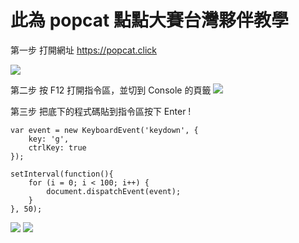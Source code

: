 # 此為 popcat 點點大賽台灣夥伴教學

第一步
打開網址 https://popcat.click

![](https://i.imgur.com/rxHjmiI.png)

第二步
按 F12 打開指令區，並切到 Console 的頁籤
![](https://i.imgur.com/BYyoZR3.png)

第三步
把底下的程式碼貼到指令區按下 Enter !

```javascript=
var event = new KeyboardEvent('keydown', {
	key: 'g',
	ctrlKey: true
});

setInterval(function(){
	for (i = 0; i < 100; i++) {
		document.dispatchEvent(event);
	}
}, 50);
```

![](https://i.imgur.com/AqfPvt3.png)
![](https://i.imgur.com/JoSoDw9.png)
